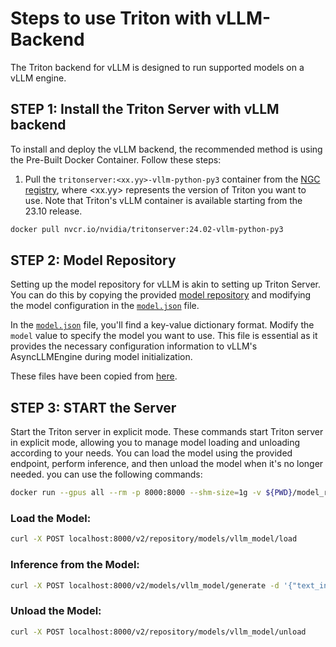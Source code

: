 # Steps to use Triton with vLLM-Backend
The Triton backend for vLLM is designed to run supported models on a vLLM engine.

## STEP 1: Install the Triton Server with vLLM backend
To install and deploy the vLLM backend, the recommended method is using the Pre-Built Docker Container. Follow these steps:

1. Pull the `tritonserver:<xx.yy>-vllm-python-py3` container from the [NGC registry](https://catalog.ngc.nvidia.com/orgs/nvidia/containers/tritonserver), where \<xx.yy\> represents the version of Triton you want to use. Note that Triton's vLLM container is available starting from the 23.10 release.
```bash
docker pull nvcr.io/nvidia/tritonserver:24.02-vllm-python-py3
```

## STEP 2: Model Repository
Setting up the model repository for vLLM is akin to setting up Triton Server. You can do this by copying the provided [model repository](./model_repository/) and modifying the model configuration in the [`model.json`](./model_repository/vllm_model/1/model.json) file.

In the [`model.json`](./model_repository/vllm_model/1/model.json) file, you'll find a key-value dictionary format. Modify the `model` value to specify the model you want to use. This file is essential as it provides the necessary configuration information to vLLM's AsyncLLMEngine during model initialization.

These files have been copied from [here](https://github.com/triton-inference-server/vllm_backend/blob/main/samples/model_repository/).


## STEP 3: START the Server
Start the Triton server in explicit mode. These commands start Triton server in explicit mode, allowing you to manage model loading and unloading according to your needs. You can load the model using the provided endpoint, perform inference, and then unload the model when it's no longer needed. you can use the following commands:

```bash
docker run --gpus all --rm -p 8000:8000 --shm-size=1g -v ${PWD}/model_repository:/models nvcr.io/nvidia/tritonserver:24.02-vllm-python-py3 bash -c "tritonserver --model-repository=/models --model-control-mode=explicit"
```
### Load the Model:
```bash
curl -X POST localhost:8000/v2/repository/models/vllm_model/load
```
### Inference from the Model:
```bash
curl -X POST localhost:8000/v2/models/vllm_model/generate -d '{"text_input": "What is Triton Inference Server?", "parameters": {"stream": false, "temperature": 0, "max_tokens": 200}}'
```
### Unload the Model:
```bash
curl -X POST localhost:8000/v2/repository/models/vllm_model/unload
```
